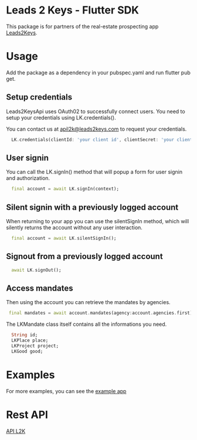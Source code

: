 # Leads 2 Keys - Flutter SDK

This package is for partners of the real-estate prospecting app [Leads2Keys](https://leads2keys.com/). 

# Usage

  Add the package as a dependency in your pubspec.yaml and run flutter pub get. 

## Setup credentials

Leads2KeysApi uses OAuth02 to successfully connect users. 
You need to setup your credentials using LK.credentials().

You can contact us at apil2k@leads2keys.com to request your credentials.

```dart
  LK.credentials(clientId: 'your client id', clientSecret: 'your client secret');
```

## User signin

You can call the LK.signIn() method that will popup a form for user signin and authorization.


```dart
  final account = await LK.signIn(context);
```


## Silent signin with a previously logged account

When returning to your app you can use the silentSignIn method, which will silently returns the account without any user interaction.

```dart
  final account = await LK.silentSignIn();
```

## Signout from a previously logged account

```dart
  await LK.signOut();
  ```
## Access mandates

Then using the account you can retrieve the mandates by agencies.

```dart
 final mandates = await account.mandates(agency:account.agencies.first);

  ```
The LKMandate class itself contains all the informations you need.

```dart
  String id;
  LKPlace place;
  LKProject project;
  LKGood good;
  ```

# Examples

For more examples, you can see the [example app](https://github.com/HBproptech/l2ksdk/tree/master/example)

# Rest API 

[API L2K](https://api.l2k.io/documentation)

